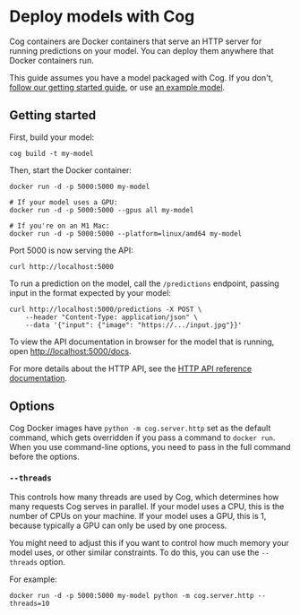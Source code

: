 # Deploy models with Cog

Cog containers are Docker containers that serve an HTTP server for running predictions on your model. You can deploy them anywhere that Docker containers run.

This guide assumes you have a model packaged with Cog. If you don't, [follow our getting started guide](getting-started-own-model.md), or use [an example model](https://github.com/replicate/cog-examples).

## Getting started

First, build your model:

    cog build -t my-model

Then, start the Docker container:

    docker run -d -p 5000:5000 my-model

    # If your model uses a GPU:
    docker run -d -p 5000:5000 --gpus all my-model

    # If you're on an M1 Mac:
    docker run -d -p 5000:5000 --platform=linux/amd64 my-model

Port 5000 is now serving the API:

    curl http://localhost:5000

To run a prediction on the model, call the `/predictions` endpoint, passing input in the format expected by your model:

    curl http://localhost:5000/predictions -X POST \
        --header "Content-Type: application/json" \
        --data '{"input": {"image": "https://.../input.jpg"}}'

To view the API documentation in browser for the model that is running, open [http://localhost:5000/docs](http://localhost:5000/docs).

For more details about the HTTP API, see the [HTTP API reference documentation](http.md).

## Options

Cog Docker images have `python -m cog.server.http` set as the default command, which gets overridden if you pass a command to `docker run`. When you use command-line options, you need to pass in the full command before the options.

### `--threads`

This controls how many threads are used by Cog, which determines how many requests Cog serves in parallel. If your model uses a CPU, this is the number of CPUs on your machine. If your model uses a GPU, this is 1, because typically a GPU can only be used by one process.

You might need to adjust this if you want to control how much memory your model uses, or other similar constraints. To do this, you can use the `--threads` option.

For example:

    docker run -d -p 5000:5000 my-model python -m cog.server.http --threads=10
